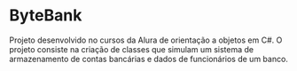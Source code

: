 # ByteBank
Projeto desenvolvido no cursos da Alura de orientação a objetos em C#. O projeto consiste na criação de classes que simulam um sistema de armazenamento de contas bancárias e dados de funcionários de um banco.
